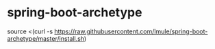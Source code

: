 # spring-boot-archetype
source <(curl -s https://raw.githubusercontent.com/lmule/spring-boot-archetype/master/install.sh)

